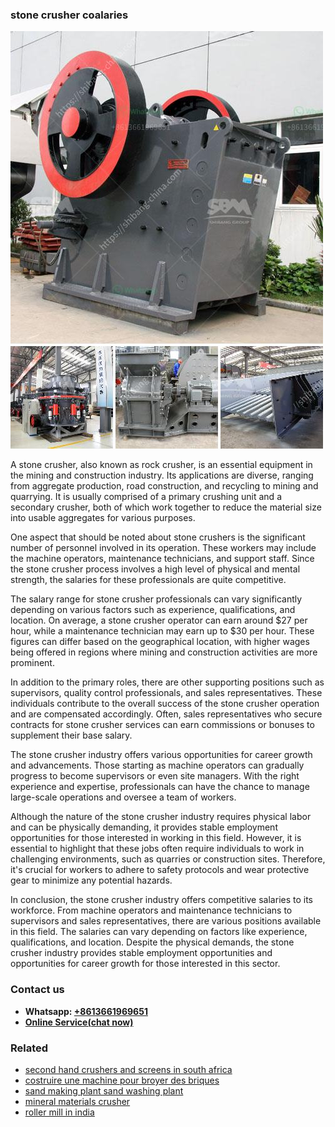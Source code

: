 <h3>stone crusher coalaries</h3><img src='1708587380.jpg' alt=''><p>A stone crusher, also known as rock crusher, is an essential equipment in the mining and construction industry. Its applications are diverse, ranging from aggregate production, road construction, and recycling to mining and quarrying. It is usually comprised of a primary crushing unit and a secondary crusher, both of which work together to reduce the material size into usable aggregates for various purposes.</p><p>One aspect that should be noted about stone crushers is the significant number of personnel involved in its operation. These workers may include the machine operators, maintenance technicians, and support staff. Since the stone crusher process involves a high level of physical and mental strength, the salaries for these professionals are quite competitive.</p><p>The salary range for stone crusher professionals can vary significantly depending on various factors such as experience, qualifications, and location. On average, a stone crusher operator can earn around $27 per hour, while a maintenance technician may earn up to $30 per hour. These figures can differ based on the geographical location, with higher wages being offered in regions where mining and construction activities are more prominent.</p><p>In addition to the primary roles, there are other supporting positions such as supervisors, quality control professionals, and sales representatives. These individuals contribute to the overall success of the stone crusher operation and are compensated accordingly. Often, sales representatives who secure contracts for stone crusher services can earn commissions or bonuses to supplement their base salary.</p><p>The stone crusher industry offers various opportunities for career growth and advancements. Those starting as machine operators can gradually progress to become supervisors or even site managers. With the right experience and expertise, professionals can have the chance to manage large-scale operations and oversee a team of workers.</p><p>Although the nature of the stone crusher industry requires physical labor and can be physically demanding, it provides stable employment opportunities for those interested in working in this field. However, it is essential to highlight that these jobs often require individuals to work in challenging environments, such as quarries or construction sites. Therefore, it's crucial for workers to adhere to safety protocols and wear protective gear to minimize any potential hazards.</p><p>In conclusion, the stone crusher industry offers competitive salaries to its workforce. From machine operators and maintenance technicians to supervisors and sales representatives, there are various positions available in this field. The salaries can vary depending on factors like experience, qualifications, and location. Despite the physical demands, the stone crusher industry provides stable employment opportunities and opportunities for career growth for those interested in this sector.</p><h3>Contact us</h3><ul><li><strong>Whatsapp:&nbsp;<a href="https://wa.me/8613661969651">+8613661969651</a></strong></li><li><a href="https://swt.shibang-china.com/?git&amp;zhl&amp;stone crusher coalaries"><strong>Online Service(chat now)</strong></a></li></ul><h3>Related</h3><ul><li><a href='second hand crushers and screens in south africa.md'>second hand crushers and screens in south africa</a></li><li><a href='costruire une machine pour broyer des briques.md'>costruire une machine pour broyer des briques</a></li><li><a href='sand making plant sand washing plant.md'>sand making plant sand washing plant</a></li><li><a href='mineral materials crusher.md'>mineral materials crusher</a></li><li><a href='roller mill in india.md'>roller mill in india</a></li></ul>